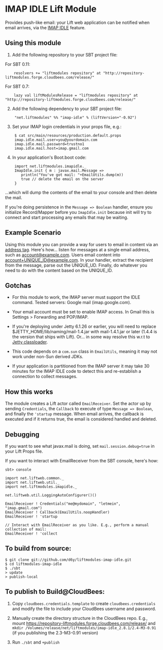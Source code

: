 # IMAP IDLE Lift Module

Provides push-like email: your Lift web application can be notified when email arrives, via the [IMAP IDLE](http://en.wikipedia.org/wiki/IMAP_IDLE) feature.

## Using this module

1. Add the following repository to your SBT project file:

  For SBT 0.11:

        resolvers += "liftmodules repository" at "http://repository-liftmodules.forge.cloudbees.com/release/"

  For SBT 0.7:

        lazy val liftModulesRelease = "liftmodules repository" at "http://repository-liftmodules.forge.cloudbees.com/release/"

2. Add the following dependency to your SBT project file:

        "net.liftmodules" %% "imap-idle" % (liftVersion+"-0.92")

3. Set your IMAP login credentials in your props file, e.g.:

        $ cat src/main/resources/production.default.props 
        imap.idle.mail.user=you@yourdomain.com
        imap.idle.mail.password=trustno1
        imap.idle.mail.host=imap.gmail.com

4. In your application's Boot.boot code:
    
        import net.liftmodules.imapidle._
        ImapIdle.init { m : javax.mail.Message => 
           println("You've got mail: "+EmailUtils.dump(m))
           true // delete the email on the server
        }

...which will dump the contents of the email to your console and then delete the mail.

If you're doing persistence in the `Message => Boolean` handler, ensure you initialize Record/Mapper before you `ImapIdle.init` because init will try to connect and start processing any emails that may be waiting. 

## Example Scenario

Using this module you can provide a way for users to email in content via an [address tag](http://en.wikipedia.org/wiki/Email_address#Address_tags).  Here's how... listen for messages at a single email address, such as account@example.com. Users email content into account+UNIQUE_ID@example.com.  In your handler, extract the recipient from the message, parse out the UNIQUE_UD. Finally, do whatever you need to do with the content based on the UNIQUE_ID.  

## Gotchas

 * For this module to work, the IMAP server must support the IDLE command.  Tested servers: Google mail (imap.google.com).

 * Your email account must be set to enable IMAP access.  In Gmail this is Settings > Forwarding and POP/IMAP.

 * If you're deploying under Jetty 6.1.26 or earlier, you will need to replace $JETTY_HOME/lib/naming/mail-1.4.jar with mail-1.4.1.jar or later (1.4.4 is the version that ships with Lift). Or... in some way resolve this w.r.t to [Jetty classloader](http://docs.codehaus.org/display/JETTY/Classloading).

 * This code depends on a `com.sun` class in `EmailUtils`, meaning it may not work under non-Sun derived JDKs.

 * If your application is partitioned from the IMAP server it may take 30 minutes for the IMAP IDLE code to detect this and re-establish a connection to collect messages. 


## How this works

The module creates a Lift actor called `EmailReceiver`.  Set the actor up by sending `Credentials`, the `Callback` to execute of type `Message => Boolean`, and finally the `'startup` message.   When email arrives, the callback is executed and if it returns true, the email is considered handled and deleted. 

## Debugging

If you want to see what javax.mail is doing, set `mail.session.debug=true` in your Lift Props file.

If you want to interact with EmailReceiver from the SBT console, here's how:

	sbt> console

	import net.liftweb.common._
	import net.liftweb.util._
	import net.liftmodules.imapidle._

	net.liftweb.util.LoggingAutoConfigurer()()

	EmailReceiver ! Credentials("me@mydomain", "letmein", "imap.gmail.com")
	EmailReceiver ! Callback(EmailUtils.noopHandler)
	EmailReceiver ! 'startup    
	                                 
	// Interact with EmailReceiver as you like. E.g., perform a manual collection of mail:
	EmailReceiver ! 'collect


## To build from source:

    $ git clone git://github.com/d6y/liftmodules-imap-idle.git
    $ cd liftmodules-imap-idle
    $ ./sbt
    > update
    > publish-local

## To publish to Build@CloudBees:

1. Copy `cloudbees.credentials.template` to create `cloudbees.credentials` and modify the file to include your CloudBees username and password.

2. Manually create the directory structure in the CloudBees repo.  E.g., mount https://repository-liftmodules.forge.cloudbees.com/release/ and `mkdir /Volumes/release/net/liftmodules/imap-idle_2.8.1/2.4-M3-0.91` (if you publishing the 2.3-M3-0.91 version)

3. Run `./sbt` and `+publish`

